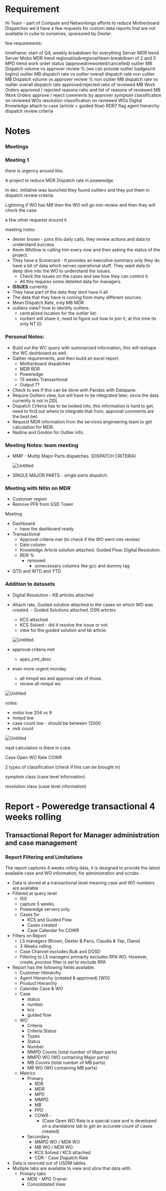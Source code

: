 # Requirement

Hi Team - part of Compute and Networkings efforts to reduce Motherboard Dispatches we'd have a few requests for custom data reports that are not available in cube to ourselves, sponsored by Dexter.

few requirements:

timeframe: start of Q4, weekly breakdown for everything
Server MDR trend
Server Mobo MDR trend
regional/subregional/team breakdown of 2 and 3
MPD trend
work order status (approved/reworked/cancelled)
outlier MB Dispatch volume vs approver review % (we can provide outlier badges/nt logins)
outlier MB dispatch rate vs outlier overall dispatch rate
non outlier MB Dispatch volume vs approver review %
non outlier MB dispatch rate vs outlier overall dispatch rate
approved/rejected ratio of reviewed MB Work Orders
approved / rejected reasons ratio and list of reasons of reviewed MB Work Orders
approve / reject comments by approver
symptom classification on reviewed WOs
resolution classification on reviewed WOs
Digital Knowledge attach to case (article + guided flow)
RDR7 flag
agent hierarchy
dispatch review criteria

# Notes
### Meetings
### Meeting 1

there is urgency around this.

A project to reduce MDR Dispatch rate in poweredge.

In dec. initiative was launched they found outliers and they put them in dispatch review criteria.

Lightning if WO has MB then the WO will go into review and then they will check the case.

a few other requests around it.

meeting notes:

- dexter brown - joins this daily calls, they review actions and data to understand success.
- Kevin Whitlow is calling him every now and then asking the status of the project.
- They have a Scorecard - It provides an executive summary only they do have a bit of data which serves operational stuff. They want data to deep dive into the WO to understand the issues.
    - Check the issues on the cases and see how they can control it.
    - All this requires some detailed data for managers.
- **ISSUES** currently
- They have part of the data they dont have it all
- The data that they have is coming from many different sources.
- Mean Dispatch Rate, only MB MDR
- outliers view? how to identify outliers.
    - centralized location for the outlier list.
    - norbert will share it, need to figure out how to join it, at this time its only NT ID.
### Personal Notes:

- Build out the WC query with summarized information, this will reshape the WC dashboard as well.
- Gather requirements, and then build an excel report.
    - Motherboard dispatches
    - MDR RDR
    - Poweredge
    - 13 weeks Transactional
    - Output ??
- Check to see if this can be done with Pandas with Datapane.
- Require Outliers view, but will have to be integrated later, since the data currently is not in DDL
- Dispatch Criteria has to be looked into, this information is hard to get, need to find out where to integrate that from, approval comments are the best bet.
- Request MDR information from the services engineering team to get calculation for MDR.
- Nadine and Gordon for Outlier info.

### Meeting Notes: team meeting

- MMP - Multip Major Parts dispatches. (DISPATCH CRITERIA)
    
    ![Untitled](https://s3-us-west-2.amazonaws.com/secure.notion-static.com/64bcbf82-1aac-4d93-a315-8399f7120e3b/Untitled.png)
    
- SINGLE MAJOR PARTS - single parts dispatch.

### Meeting with Nitin on MDR

- Customer region
- Remove PFR from GSD Tower

Meeting

- Dashboard
    - have the dashboard ready
- Transactional
    - Approval criteria met (to check if the WO went into review)
    - Date column
    - Knowledge Article solution attached. Guided Flow. Digital Resolution.
    - RDR %
        - removed
            - unnecessary columns like gcc and dummy tag
- QTD and WTD and YTD

### Addition to datasets

- Digital Resolution - KB articles attached
- Attach rate, Guided solution attached to the cases on which WO was created. - Guided Solutions attached. DSN articles
    - KCS attached
    - KCS Solved - did it resolve the issue or not.
    - view for the guided solution and kb article.
    
    ![Untitled](https://s3-us-west-2.amazonaws.com/secure.notion-static.com/53a147bc-fed8-428f-aa7d-8f0c7916556a/Untitled.png)
    
- approval criteria met
    - appv_cmt_desc
- even more urgent monday
    - all mmpd wo and approval rate of those.
    - review all mmpd wo

![Untitled](https://s3-us-west-2.amazonaws.com/secure.notion-static.com/0910aa7a-4c4c-4aa2-8f68-0dda33af6472/Untitled.png)

notes:

- mobo low 204 vs 9
- mmpd low
- case count low - should be between 12000
- mdr count

![Untitled](https://s3-us-west-2.amazonaws.com/secure.notion-static.com/125b3726-8b81-4680-90ba-cc7d043a230c/Untitled.png)

mpd calculation is there in cube.

Case Open WO Rate COWR

2 types of classification (check if this can be brought in)

symptom class (case level information)

resolution class (case level information)

# Report - Poweredge transactional 4 weeks rolling 
## Transactional Report for Manager administration and case management

### Report Filtering and Limitations
The report captures 4 weeks rolling data, it is designed to provide the latest available case and WO information, for administration and scrubs
- Data is stored at a transactional level meaning case and WO numbers are available
- Filtered at query level 
  - ISG
  - capture 5 weeks.
  - Poweredge servers only.
  - Cases for
    - KCS and Guided Flow
    - Cases created
    - Case Calendar for COWR
- Filters on Report
  - L5 managers (Brown, Dexter & Paris, Claudia & Yap, Diane)
  - 3 Weeks rolling
  - Case Channel excludes Bulk and DOSD
  - Filtering to L5 managers primarily excludes RPA WO. However, create_process filter is set to exclude RPA
- Report has the following fields available.
  - Customer Hierarchy
  - Agent Hierarchy (created & approved) [WO]
  - Product Hierarchy
  - Calendar Case & WO
  - Case
    - status
    - number
    - kcs
    - guided flow
  - WO
    - Criteria
    - Criteria Status
    - Types
    - Status
    - Number
    - MMPD Counts (total number of Major parts)
    - MMPD WO (WO containing Major parts)
    - MB Counts (total number of MB parts)
    - MB WO (WO containing MB parts)
  - Metrics
    - Primary
      - RDR
      - MDR
      - MPD
      - MMPD
      - MB
      - PPD
      - COWR - 
        - (Case Open WO Rate is a special case and is developed on a standalone tab to get an accurate count of cases created)
    - Secondary
      - MMPD WO / MDR WO
      - MB WO / MDR WO
      - KCS Solved / KCS attached
      - CDR - Case Dispatch Rate
- Data is sourced out of USDM tables.
- Multiple tabs are available to view and slice that data with.
  - Primary tabs
    - MDR - MPD Trainer
    - Consolidated View